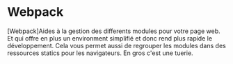 # Webpack

[Webpack]Aides à la gestion des differents modules pour votre page web. Et qui offre en plus un environment simplifié et donc rend plus rapide le développement. Cela vous permet aussi de regrouper les modules dans des ressources statics pour les navigateurs. En gros c'est une tuerie.
